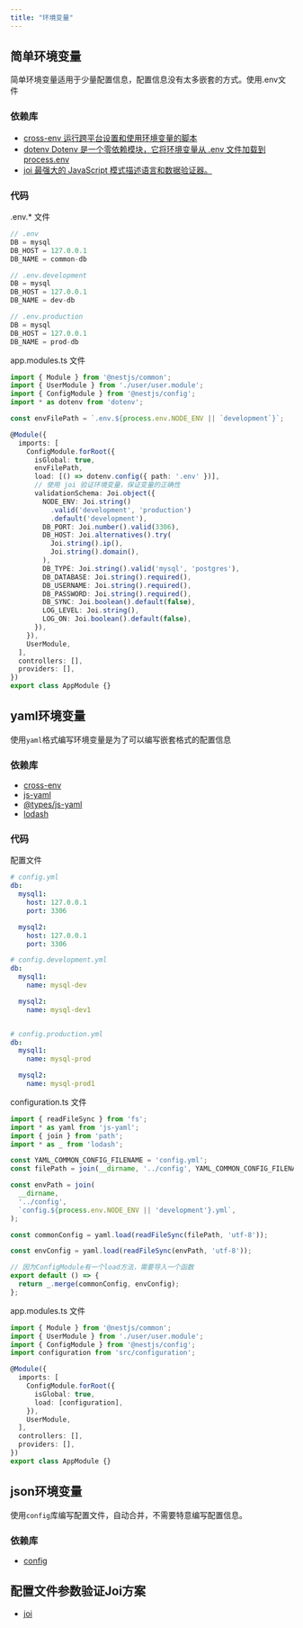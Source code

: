 ```yaml
---
title: "环境变量"
---
```


## 简单环境变量

简单环境变量适用于少量配置信息，配置信息没有太多嵌套的方式。使用<span class="e-1">.env</span>文件

### 依赖库

- [cross-env 运行跨平台设置和使用环境变量的脚本](https://www.npmjs.com/package/cross-env)
- [dotenv Dotenv 是一个零依赖模块，它将环境变量从 .env 文件加载到 process.env](https://www.npmjs.com/package/dotenv)
- [joi 最强大的 JavaScript 模式描述语言和数据验证器。](https://www.npmjs.com/package/joi)

### 代码

<span class="e-1">.env.*</span> 文件

```ts
// .env
DB = mysql
DB_HOST = 127.0.0.1
DB_NAME = common-db

// .env.development
DB = mysql
DB_HOST = 127.0.0.1
DB_NAME = dev-db

// .env.production
DB = mysql
DB_HOST = 127.0.0.1
DB_NAME = prod-db
```

<span class="e-1">app.modules.ts</span> 文件

```ts
import { Module } from '@nestjs/common';
import { UserModule } from './user/user.module';
import { ConfigModule } from '@nestjs/config';
import * as dotenv from 'dotenv';

const envFilePath = `.env.${process.env.NODE_ENV || `development`}`;

@Module({
  imports: [
    ConfigModule.forRoot({
      isGlobal: true,
      envFilePath,
      load: [() => dotenv.config({ path: '.env' })],
      // 使用 joi 验证环境变量，保证变量的正确性
      validationSchema: Joi.object({
        NODE_ENV: Joi.string()
          .valid('development', 'production')
          .default('development'),
        DB_PORT: Joi.number().valid(3306),
        DB_HOST: Joi.alternatives().try(
          Joi.string().ip(),
          Joi.string().domain(),
        ),
        DB_TYPE: Joi.string().valid('mysql', 'postgres'),
        DB_DATABASE: Joi.string().required(),
        DB_USERNAME: Joi.string().required(),
        DB_PASSWORD: Joi.string().required(),
        DB_SYNC: Joi.boolean().default(false),
        LOG_LEVEL: Joi.string(),
        LOG_ON: Joi.boolean().default(false),
      }),
    }),
    UserModule,
  ],
  controllers: [],
  providers: [],
})
export class AppModule {}

```

## yaml环境变量

使用`yaml`格式编写环境变量是为了可以编写嵌套格式的配置信息

### 依赖库

- [cross-env](https://www.npmjs.com/package/cross-env)
- [js-yaml](https://www.npmjs.com/package/js-yaml)
- [@types/js-yaml](https://www.npmjs.com/package/@types/js-yaml)
- [lodash](https://www.npmjs.com/package/lodash)

### 代码

配置文件
```yaml
# config.yml
db:
  mysql1:
    host: 127.0.0.1
    port: 3306

  mysql2:
    host: 127.0.0.1
    port: 3306

# config.development.yml
db:
  mysql1:
    name: mysql-dev

  mysql2:
    name: mysql-dev1


# config.production.yml
db:
  mysql1:
    name: mysql-prod

  mysql2:
    name: mysql-prod1
```

<span class="e-1">configuration.ts</span> 文件

```ts
import { readFileSync } from 'fs';
import * as yaml from 'js-yaml';
import { join } from 'path';
import * as _ from 'lodash';

const YAML_COMMON_CONFIG_FILENAME = 'config.yml';
const filePath = join(__dirname, '../config', YAML_COMMON_CONFIG_FILENAME);

const envPath = join(
  __dirname,
  '../config',
  `config.${process.env.NODE_ENV || 'development'}.yml`,
);

const commonConfig = yaml.load(readFileSync(filePath, 'utf-8'));

const envConfig = yaml.load(readFileSync(envPath, 'utf-8'));

// 因为ConfigModule有一个load方法，需要导入一个函数
export default () => {
  return _.merge(commonConfig, envConfig);
};

```

<span class="e-1">app.modules.ts</span> 文件

```ts
import { Module } from '@nestjs/common';
import { UserModule } from './user/user.module';
import { ConfigModule } from '@nestjs/config';
import configuration from 'src/configuration';

@Module({
  imports: [
    ConfigModule.forRoot({
      isGlobal: true,
      load: [configuration],
    }),
    UserModule,
  ],
  controllers: [],
  providers: [],
})
export class AppModule {}

```

## json环境变量

使用`config`库编写配置文件，自动合并，不需要特意编写配置信息。

### 依赖库

- [config](https://www.npmjs.com/package/config)

## 配置文件参数验证Joi方案

- [joi](https://www.npmjs.com/package/joi)